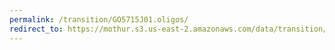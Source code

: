 ```yaml
---
permalink: /transition/GO5715J01.oligos/
redirect_to: https://mothur.s3.us-east-2.amazonaws.com/data/transition/GO5715J01.oligos
---
```


